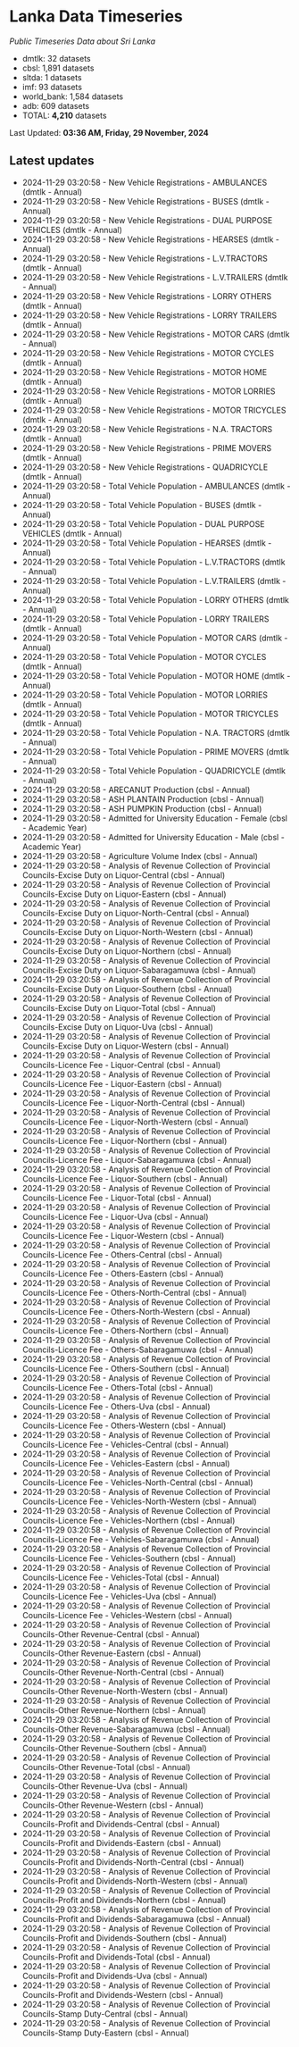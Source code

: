 # Lanka Data Timeseries
*Public Timeseries Data about Sri Lanka*

* dmtlk: 32 datasets
* cbsl: 1,891 datasets
* sltda: 1 datasets
* imf: 93 datasets
* world_bank: 1,584 datasets
* adb: 609 datasets
* TOTAL: **4,210** datasets

Last Updated: **03:36 AM, Friday, 29 November, 2024**

## Latest updates

* 2024-11-29 03:20:58 - New Vehicle Registrations - AMBULANCES (dmtlk - Annual)
* 2024-11-29 03:20:58 - New Vehicle Registrations - BUSES (dmtlk - Annual)
* 2024-11-29 03:20:58 - New Vehicle Registrations - DUAL PURPOSE VEHICLES (dmtlk - Annual)
* 2024-11-29 03:20:58 - New Vehicle Registrations - HEARSES (dmtlk - Annual)
* 2024-11-29 03:20:58 - New Vehicle Registrations - L.V.TRACTORS (dmtlk - Annual)
* 2024-11-29 03:20:58 - New Vehicle Registrations - L.V.TRAILERS (dmtlk - Annual)
* 2024-11-29 03:20:58 - New Vehicle Registrations - LORRY OTHERS (dmtlk - Annual)
* 2024-11-29 03:20:58 - New Vehicle Registrations - LORRY TRAILERS (dmtlk - Annual)
* 2024-11-29 03:20:58 - New Vehicle Registrations - MOTOR CARS (dmtlk - Annual)
* 2024-11-29 03:20:58 - New Vehicle Registrations - MOTOR CYCLES (dmtlk - Annual)
* 2024-11-29 03:20:58 - New Vehicle Registrations - MOTOR HOME (dmtlk - Annual)
* 2024-11-29 03:20:58 - New Vehicle Registrations - MOTOR LORRIES (dmtlk - Annual)
* 2024-11-29 03:20:58 - New Vehicle Registrations - MOTOR TRICYCLES (dmtlk - Annual)
* 2024-11-29 03:20:58 - New Vehicle Registrations - N.A. TRACTORS (dmtlk - Annual)
* 2024-11-29 03:20:58 - New Vehicle Registrations - PRIME MOVERS (dmtlk - Annual)
* 2024-11-29 03:20:58 - New Vehicle Registrations - QUADRICYCLE (dmtlk - Annual)
* 2024-11-29 03:20:58 - Total Vehicle Population - AMBULANCES (dmtlk - Annual)
* 2024-11-29 03:20:58 - Total Vehicle Population - BUSES (dmtlk - Annual)
* 2024-11-29 03:20:58 - Total Vehicle Population - DUAL PURPOSE VEHICLES (dmtlk - Annual)
* 2024-11-29 03:20:58 - Total Vehicle Population - HEARSES (dmtlk - Annual)
* 2024-11-29 03:20:58 - Total Vehicle Population - L.V.TRACTORS (dmtlk - Annual)
* 2024-11-29 03:20:58 - Total Vehicle Population - L.V.TRAILERS (dmtlk - Annual)
* 2024-11-29 03:20:58 - Total Vehicle Population - LORRY OTHERS (dmtlk - Annual)
* 2024-11-29 03:20:58 - Total Vehicle Population - LORRY TRAILERS (dmtlk - Annual)
* 2024-11-29 03:20:58 - Total Vehicle Population - MOTOR CARS (dmtlk - Annual)
* 2024-11-29 03:20:58 - Total Vehicle Population - MOTOR CYCLES (dmtlk - Annual)
* 2024-11-29 03:20:58 - Total Vehicle Population - MOTOR HOME (dmtlk - Annual)
* 2024-11-29 03:20:58 - Total Vehicle Population - MOTOR LORRIES (dmtlk - Annual)
* 2024-11-29 03:20:58 - Total Vehicle Population - MOTOR TRICYCLES (dmtlk - Annual)
* 2024-11-29 03:20:58 - Total Vehicle Population - N.A. TRACTORS (dmtlk - Annual)
* 2024-11-29 03:20:58 - Total Vehicle Population - PRIME MOVERS (dmtlk - Annual)
* 2024-11-29 03:20:58 - Total Vehicle Population - QUADRICYCLE (dmtlk - Annual)
* 2024-11-29 03:20:58 - ARECANUT Production (cbsl - Annual)
* 2024-11-29 03:20:58 - ASH PLANTAIN Production (cbsl - Annual)
* 2024-11-29 03:20:58 - ASH PUMPKIN Production (cbsl - Annual)
* 2024-11-29 03:20:58 - Admitted for University Education - Female (cbsl - Academic Year)
* 2024-11-29 03:20:58 - Admitted for University Education - Male (cbsl - Academic Year)
* 2024-11-29 03:20:58 - Agriculture Volume Index (cbsl - Annual)
* 2024-11-29 03:20:58 - Analysis of Revenue Collection of Provincial Councils-Excise Duty on Liquor-Central (cbsl - Annual)
* 2024-11-29 03:20:58 - Analysis of Revenue Collection of Provincial Councils-Excise Duty on Liquor-Eastern (cbsl - Annual)
* 2024-11-29 03:20:58 - Analysis of Revenue Collection of Provincial Councils-Excise Duty on Liquor-North-Central (cbsl - Annual)
* 2024-11-29 03:20:58 - Analysis of Revenue Collection of Provincial Councils-Excise Duty on Liquor-North-Western (cbsl - Annual)
* 2024-11-29 03:20:58 - Analysis of Revenue Collection of Provincial Councils-Excise Duty on Liquor-Northern (cbsl - Annual)
* 2024-11-29 03:20:58 - Analysis of Revenue Collection of Provincial Councils-Excise Duty on Liquor-Sabaragamuwa (cbsl - Annual)
* 2024-11-29 03:20:58 - Analysis of Revenue Collection of Provincial Councils-Excise Duty on Liquor-Southern (cbsl - Annual)
* 2024-11-29 03:20:58 - Analysis of Revenue Collection of Provincial Councils-Excise Duty on Liquor-Total (cbsl - Annual)
* 2024-11-29 03:20:58 - Analysis of Revenue Collection of Provincial Councils-Excise Duty on Liquor-Uva (cbsl - Annual)
* 2024-11-29 03:20:58 - Analysis of Revenue Collection of Provincial Councils-Excise Duty on Liquor-Western (cbsl - Annual)
* 2024-11-29 03:20:58 - Analysis of Revenue Collection of Provincial Councils-Licence Fee - Liquor-Central (cbsl - Annual)
* 2024-11-29 03:20:58 - Analysis of Revenue Collection of Provincial Councils-Licence Fee - Liquor-Eastern (cbsl - Annual)
* 2024-11-29 03:20:58 - Analysis of Revenue Collection of Provincial Councils-Licence Fee - Liquor-North-Central (cbsl - Annual)
* 2024-11-29 03:20:58 - Analysis of Revenue Collection of Provincial Councils-Licence Fee - Liquor-North-Western (cbsl - Annual)
* 2024-11-29 03:20:58 - Analysis of Revenue Collection of Provincial Councils-Licence Fee - Liquor-Northern (cbsl - Annual)
* 2024-11-29 03:20:58 - Analysis of Revenue Collection of Provincial Councils-Licence Fee - Liquor-Sabaragamuwa (cbsl - Annual)
* 2024-11-29 03:20:58 - Analysis of Revenue Collection of Provincial Councils-Licence Fee - Liquor-Southern (cbsl - Annual)
* 2024-11-29 03:20:58 - Analysis of Revenue Collection of Provincial Councils-Licence Fee - Liquor-Total (cbsl - Annual)
* 2024-11-29 03:20:58 - Analysis of Revenue Collection of Provincial Councils-Licence Fee - Liquor-Uva (cbsl - Annual)
* 2024-11-29 03:20:58 - Analysis of Revenue Collection of Provincial Councils-Licence Fee - Liquor-Western (cbsl - Annual)
* 2024-11-29 03:20:58 - Analysis of Revenue Collection of Provincial Councils-Licence Fee - Others-Central (cbsl - Annual)
* 2024-11-29 03:20:58 - Analysis of Revenue Collection of Provincial Councils-Licence Fee - Others-Eastern (cbsl - Annual)
* 2024-11-29 03:20:58 - Analysis of Revenue Collection of Provincial Councils-Licence Fee - Others-North-Central (cbsl - Annual)
* 2024-11-29 03:20:58 - Analysis of Revenue Collection of Provincial Councils-Licence Fee - Others-North-Western (cbsl - Annual)
* 2024-11-29 03:20:58 - Analysis of Revenue Collection of Provincial Councils-Licence Fee - Others-Northern (cbsl - Annual)
* 2024-11-29 03:20:58 - Analysis of Revenue Collection of Provincial Councils-Licence Fee - Others-Sabaragamuwa (cbsl - Annual)
* 2024-11-29 03:20:58 - Analysis of Revenue Collection of Provincial Councils-Licence Fee - Others-Southern (cbsl - Annual)
* 2024-11-29 03:20:58 - Analysis of Revenue Collection of Provincial Councils-Licence Fee - Others-Total (cbsl - Annual)
* 2024-11-29 03:20:58 - Analysis of Revenue Collection of Provincial Councils-Licence Fee - Others-Uva (cbsl - Annual)
* 2024-11-29 03:20:58 - Analysis of Revenue Collection of Provincial Councils-Licence Fee - Others-Western (cbsl - Annual)
* 2024-11-29 03:20:58 - Analysis of Revenue Collection of Provincial Councils-Licence Fee - Vehicles-Central (cbsl - Annual)
* 2024-11-29 03:20:58 - Analysis of Revenue Collection of Provincial Councils-Licence Fee - Vehicles-Eastern (cbsl - Annual)
* 2024-11-29 03:20:58 - Analysis of Revenue Collection of Provincial Councils-Licence Fee - Vehicles-North-Central (cbsl - Annual)
* 2024-11-29 03:20:58 - Analysis of Revenue Collection of Provincial Councils-Licence Fee - Vehicles-North-Western (cbsl - Annual)
* 2024-11-29 03:20:58 - Analysis of Revenue Collection of Provincial Councils-Licence Fee - Vehicles-Northern (cbsl - Annual)
* 2024-11-29 03:20:58 - Analysis of Revenue Collection of Provincial Councils-Licence Fee - Vehicles-Sabaragamuwa (cbsl - Annual)
* 2024-11-29 03:20:58 - Analysis of Revenue Collection of Provincial Councils-Licence Fee - Vehicles-Southern (cbsl - Annual)
* 2024-11-29 03:20:58 - Analysis of Revenue Collection of Provincial Councils-Licence Fee - Vehicles-Total (cbsl - Annual)
* 2024-11-29 03:20:58 - Analysis of Revenue Collection of Provincial Councils-Licence Fee - Vehicles-Uva (cbsl - Annual)
* 2024-11-29 03:20:58 - Analysis of Revenue Collection of Provincial Councils-Licence Fee - Vehicles-Western (cbsl - Annual)
* 2024-11-29 03:20:58 - Analysis of Revenue Collection of Provincial Councils-Other Revenue-Central (cbsl - Annual)
* 2024-11-29 03:20:58 - Analysis of Revenue Collection of Provincial Councils-Other Revenue-Eastern (cbsl - Annual)
* 2024-11-29 03:20:58 - Analysis of Revenue Collection of Provincial Councils-Other Revenue-North-Central (cbsl - Annual)
* 2024-11-29 03:20:58 - Analysis of Revenue Collection of Provincial Councils-Other Revenue-North-Western (cbsl - Annual)
* 2024-11-29 03:20:58 - Analysis of Revenue Collection of Provincial Councils-Other Revenue-Northern (cbsl - Annual)
* 2024-11-29 03:20:58 - Analysis of Revenue Collection of Provincial Councils-Other Revenue-Sabaragamuwa (cbsl - Annual)
* 2024-11-29 03:20:58 - Analysis of Revenue Collection of Provincial Councils-Other Revenue-Southern (cbsl - Annual)
* 2024-11-29 03:20:58 - Analysis of Revenue Collection of Provincial Councils-Other Revenue-Total (cbsl - Annual)
* 2024-11-29 03:20:58 - Analysis of Revenue Collection of Provincial Councils-Other Revenue-Uva (cbsl - Annual)
* 2024-11-29 03:20:58 - Analysis of Revenue Collection of Provincial Councils-Other Revenue-Western (cbsl - Annual)
* 2024-11-29 03:20:58 - Analysis of Revenue Collection of Provincial Councils-Profit and Dividends-Central (cbsl - Annual)
* 2024-11-29 03:20:58 - Analysis of Revenue Collection of Provincial Councils-Profit and Dividends-Eastern (cbsl - Annual)
* 2024-11-29 03:20:58 - Analysis of Revenue Collection of Provincial Councils-Profit and Dividends-North-Central (cbsl - Annual)
* 2024-11-29 03:20:58 - Analysis of Revenue Collection of Provincial Councils-Profit and Dividends-North-Western (cbsl - Annual)
* 2024-11-29 03:20:58 - Analysis of Revenue Collection of Provincial Councils-Profit and Dividends-Northern (cbsl - Annual)
* 2024-11-29 03:20:58 - Analysis of Revenue Collection of Provincial Councils-Profit and Dividends-Sabaragamuwa (cbsl - Annual)
* 2024-11-29 03:20:58 - Analysis of Revenue Collection of Provincial Councils-Profit and Dividends-Southern (cbsl - Annual)
* 2024-11-29 03:20:58 - Analysis of Revenue Collection of Provincial Councils-Profit and Dividends-Total (cbsl - Annual)
* 2024-11-29 03:20:58 - Analysis of Revenue Collection of Provincial Councils-Profit and Dividends-Uva (cbsl - Annual)
* 2024-11-29 03:20:58 - Analysis of Revenue Collection of Provincial Councils-Profit and Dividends-Western (cbsl - Annual)
* 2024-11-29 03:20:58 - Analysis of Revenue Collection of Provincial Councils-Stamp Duty-Central (cbsl - Annual)
* 2024-11-29 03:20:58 - Analysis of Revenue Collection of Provincial Councils-Stamp Duty-Eastern (cbsl - Annual)